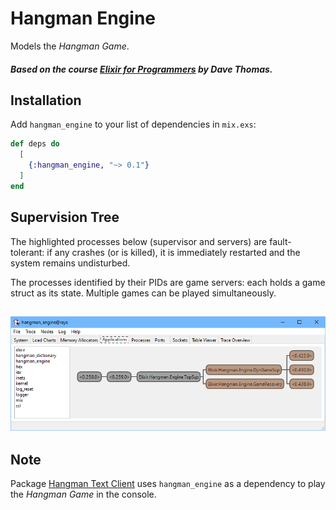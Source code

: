# Hangman Engine

Models the _Hangman Game_.

##### Based on the course [Elixir for Programmers](https://codestool.coding-gnome.com/courses/elixir-for-programmers) by Dave Thomas.

## Installation

Add `hangman_engine` to your list of dependencies in `mix.exs`:

```elixir
def deps do
  [
    {:hangman_engine, "~> 0.1"}
  ]
end
```

## Supervision Tree

The highlighted processes below (supervisor and servers) are fault-tolerant:
if any crashes (or is killed), it is immediately restarted and the system
remains undisturbed.

The processes identified by their PIDs are game servers: each holds a game
struct as its state. Multiple games can be played simultaneously.

## ![engine_app](images/hangman_engine_app.png)

## Note

Package [Hangman Text Client](https://hex.pm/packages/hangman_text_client) uses
`hangman_engine` as a dependency to play the _Hangman Game_ in the console.
